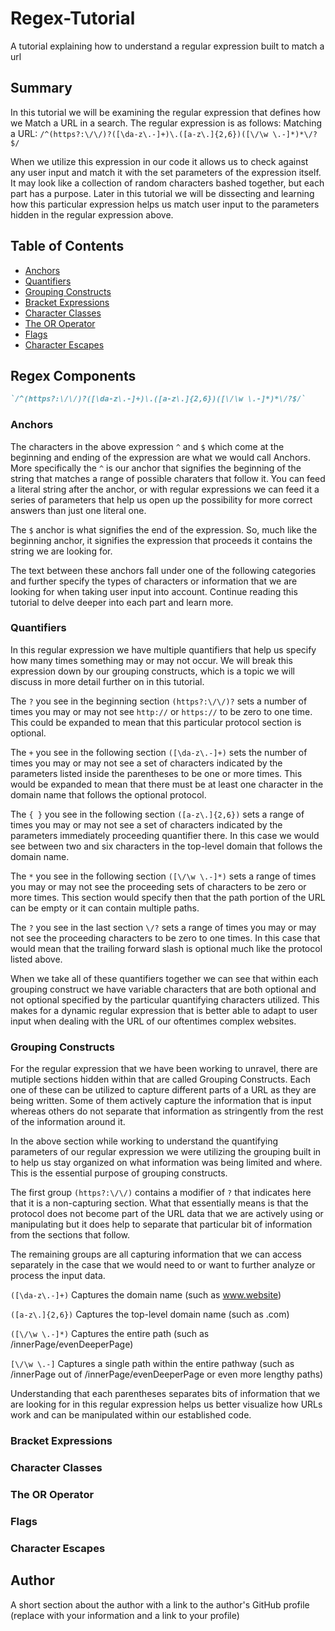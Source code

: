 # Regex-Tutorial
A tutorial explaining how to understand a regular expression built to match a url 

## Summary

In this tutorial we will be examining the regular expression that defines how we Match a URL in a search. 
The regular expression is as follows:
Matching a URL: `/^(https?:\/\/)?([\da-z\.-]+)\.([a-z\.]{2,6})([\/\w \.-]*)*\/?$/`

When we utilize this expression in our code it allows us to check against any user input and match it with the set parameters of the expression itself. It may look like a collection of random characters bashed together, but each part has a purpose. Later in this tutorial we will be dissecting and learning how this particular expression helps us match user input to the parameters hidden in the regular expression above. 

## Table of Contents

- [Anchors](#anchors)
- [Quantifiers](#quantifiers)
- [Grouping Constructs](#grouping-constructs)
- [Bracket Expressions](#bracket-expressions)
- [Character Classes](#character-classes)
- [The OR Operator](#the-or-operator)
- [Flags](#flags)
- [Character Escapes](#character-escapes)

## Regex Components
```md
`/^(https?:\/\/)?([\da-z\.-]+)\.([a-z\.]{2,6})([\/\w \.-]*)*\/?$/`
```
### Anchors
The characters in the above expression ``` ^ ``` and ``` $ ``` which come at the beginning and ending of the expression are what we would call Anchors. More specifically the ``` ^ ``` is our anchor that signifies the beginning of the string that matches a range of possible charaters that follow it. You can feed a literal string after the anchor, or with regular expressions we can feed it a series of parameters that help us open up the possibility for more correct answers than just one literal one. 

The ``` $ ``` anchor is what signifies the end of the expression. So, much like the beginning anchor, it signifies the expression that proceeds it contains the string we are looking for.

The text between these anchors fall under one of the following categories and further specify the types of characters or information that we are looking for when taking user input into account. Continue reading this tutorial to delve deeper into each part and learn more. 

### Quantifiers
In this regular expression we have multiple quantifiers that help us specify how many times something may or may not occur. We will break this expression down by our grouping constructs, which is a topic we will discuss in more detail further on in this tutorial. 

The ``` ? ``` you see in the beginning section ``` (https?:\/\/)? ``` sets a number of times you may or may not see ``` http:// ``` or ``` https:// ``` to be zero to one time. This could be expanded to mean that this particular protocol section is optional. 

The ``` + ``` you see in the following section ``` ([\da-z\.-]+) ``` sets the number of times you may or may not see a set of characters indicated by the parameters listed inside the parentheses to be one or more times. This would be expanded to mean that there must be at least one character in the domain name that follows the optional protocol. 

The ``` { } ``` you see in the following section ``` ([a-z\.]{2,6}) ``` sets a range of times you may or may not see a set of characters indicated by the parameters immediately proceeding quantifier there. In this case we would see between two and six characters in the top-level domain that follows the domain name. 

The ``` * ``` you see in the following section ``` ([\/\w \.-]*) ``` sets a range of times you may or may not see the proceeding sets of characters to be zero or more times. This section would specify then that the path portion of the URL can be empty or it can contain multiple paths.

The ``` ? ``` you see in the last section ``` \/? ``` sets a range of times you may or may not see the proceeding characters to be zero to one times. In this case that would mean that the trailing forward slash is optional much like the protocol listed above. 

When we take all of these quantifiers together we can see that within each grouping construct we have variable characters that are both optional and not optional specified by the particular quantifying characters utilized. This makes for a dynamic regular expression that is better able to adapt to user input when dealing with the URL of our oftentimes complex websites. 

### Grouping Constructs
For the regular expression that we have been working to unravel, there are mutiple sections hidden within that are called Grouping Constructs. Each one of these can be utilized to capture different parts of a URL as they are being written. Some of them actively capture the information that is input whereas others do not separate that information as stringently from the rest of the information around it.

In the above section while working to understand the quantifying parameters of our regular expression we were utilizing the grouping built in to help us stay organized on what information was being limited and where. This is the essential purpose of grouping constructs. 

The first group ``` (https?:\/\/) ``` contains a modifier of ``` ? ``` that indicates here that it is a non-capturing section. What that essentially means is that the protocol does not become part of the URL data that we are actively using or manipulating but it does help to separate that particular bit of information from the sections that follow. 

The remaining groups are all capturing information that we can access separately in the case that we would need to or want to further analyze or process the input data. 

``` ([\da-z\.-]+) ``` Captures the domain name (such as www.website)

``` ([a-z\.]{2,6}) ``` Captures the top-level domain name (such as .com)

``` ([\/\w \.-]*) ``` Captures the entire path (such as /innerPage/evenDeeperPage)

``` [\/\w \.-] ``` Captures a single path within the entire pathway (such as /innerPage out of /innerPage/evenDeeperPage or even more lengthy paths)

Understanding that each parentheses separates bits of information that we are looking for in this regular expression helps us better visualize how URLs work and can be manipulated within our established code.

### Bracket Expressions

### Character Classes

### The OR Operator

### Flags

### Character Escapes

## Author

A short section about the author with a link to the author's GitHub profile (replace with your information and a link to your profile)
